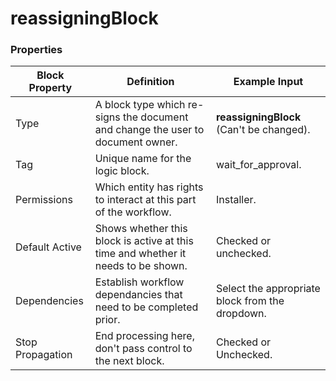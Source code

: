 # reassigningBlock

### Properties

| Block Property   | Definition                                                                        | Example Input                                   |
| ---------------- | --------------------------------------------------------------------------------- | ----------------------------------------------- |
| Type             | A block type which re-signs the document and change the user to document owner.   | **reassigningBlock** (Can't be changed).        |
| Tag              | Unique name for the logic block.                                                  | wait\_for\_approval.                            |
| Permissions      | Which entity has rights to interact at this part of the workflow.                 | Installer.                                      |
| Default Active   | Shows whether this block is active at this time and whether it needs to be shown. | Checked or unchecked.                           |
| Dependencies     | Establish workflow dependancies that need to be completed prior.                  | Select the appropriate block from the dropdown. |
| Stop Propagation | End processing here, don't pass control to the next block.                        | Checked or Unchecked.                           |
